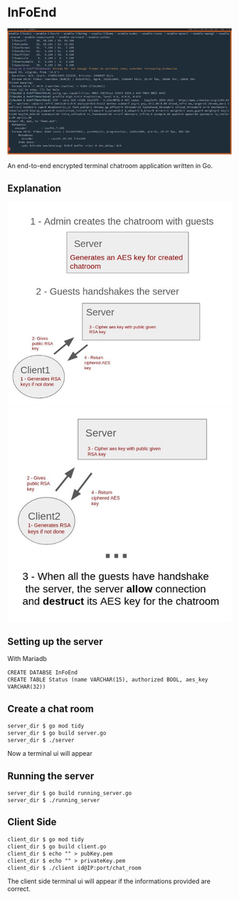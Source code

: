 # InFoEnd

![Alt Text](demo.gif)

An end-to-end encrypted terminal chatroom application written in Go. 

## Explanation

![Alt Text](doc1.jpg)
![Alt Text2](doc2.jpg)


## Setting up the server

With Mariadb

```
CREATE DATABSE InFoEnd
CREATE TABLE Status (name VARCHAR(15), authorized BOOL, aes_key VARCHAR(32))
```

## Create a chat room

```
server_dir $ go mod tidy
server_dir $ go build server.go
server_dir $ ./server
```

Now a terminal ui will appear

## Running the server

```
server_dir $ go build running_server.go
server_dir $ ./running_server
```

## Client Side

```
client_dir $ go mod tidy
client_dir $ go build client.go
client_dir $ echo "" > pubKey.pem
client_dir $ echo "" > privateKey.pem
client_dir $ ./client id@IP:port/chat_room
```

The client side terminal ui will appear if the informations provided are correct.


